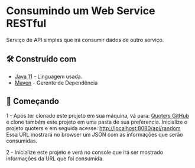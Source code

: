 # Consumindo um Web Service RESTful

Serviço de API simples que irá consumir dados de outro serviço.

## 🛠️ Construído com

* [Java 11](https://www.oracle.com/java/technologies/downloads/#java11) - Linguagem usada.
* [Maven](https://maven.apache.org/) - Gerente de Dependência

## 🚀 Começando

1 - Após ter clonado este projeto em sua máquina, vá para: [Quoters GitHub](https://github.com/spring-guides/quoters) e clone também este projeto em uma pasta de sua preferencia.
    Inicialize o projeto quoters e em seguida acesse: [http://localhost:8080/api/random](http://localhost:8080/api/random)
    Essa URL mostrará no browser um JSON com as informações que serão consumidas.

2 - Inicialize este projeto e verá no console que irá ser mostrado informações da URL que foi consumida.
